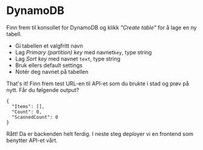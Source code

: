 # DynamoDB

Finn frem til konsollet for DynamoDB og klikk _"Create table"_ for å lage en ny tabell.

- Gi tabellen et valgfritt navn
- Lag _Primary (partition) key_ med navnet`key`, type string
- Lag _Sort key_ med navnet `text`, type string
- Bruk ellers default settings
- Notér deg navnet på tabellen

That's it! Finn frem test URL-en til API-et som du brukte i stad og prøv på nytt. Får du følgende output?

```
{
  "Items": [],
  "Count": 0,
  "ScannedCount": 0
}
```

Rått! Da er backenden helt ferdig. I neste steg deployer vi en frontend som benytter API-et vårt.

